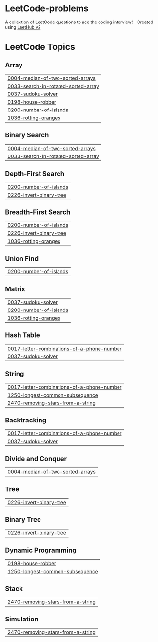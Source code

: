 # LeetCode-problems
A collection of LeetCode questions to ace the coding interview! - Created using [LeetHub v2](https://github.com/arunbhardwaj/LeetHub-2.0)

<!---LeetCode Topics Start-->
# LeetCode Topics
## Array
|  |
| ------- |
| [0004-median-of-two-sorted-arrays](https://github.com/Saralesh/LeetCode-problems/tree/master/0004-median-of-two-sorted-arrays) |
| [0033-search-in-rotated-sorted-array](https://github.com/Saralesh/LeetCode-problems/tree/master/0033-search-in-rotated-sorted-array) |
| [0037-sudoku-solver](https://github.com/Saralesh/LeetCode-problems/tree/master/0037-sudoku-solver) |
| [0198-house-robber](https://github.com/Saralesh/LeetCode-problems/tree/master/0198-house-robber) |
| [0200-number-of-islands](https://github.com/Saralesh/LeetCode-problems/tree/master/0200-number-of-islands) |
| [1036-rotting-oranges](https://github.com/Saralesh/LeetCode-problems/tree/master/1036-rotting-oranges) |
## Binary Search
|  |
| ------- |
| [0004-median-of-two-sorted-arrays](https://github.com/Saralesh/LeetCode-problems/tree/master/0004-median-of-two-sorted-arrays) |
| [0033-search-in-rotated-sorted-array](https://github.com/Saralesh/LeetCode-problems/tree/master/0033-search-in-rotated-sorted-array) |
## Depth-First Search
|  |
| ------- |
| [0200-number-of-islands](https://github.com/Saralesh/LeetCode-problems/tree/master/0200-number-of-islands) |
| [0226-invert-binary-tree](https://github.com/Saralesh/LeetCode-problems/tree/master/0226-invert-binary-tree) |
## Breadth-First Search
|  |
| ------- |
| [0200-number-of-islands](https://github.com/Saralesh/LeetCode-problems/tree/master/0200-number-of-islands) |
| [0226-invert-binary-tree](https://github.com/Saralesh/LeetCode-problems/tree/master/0226-invert-binary-tree) |
| [1036-rotting-oranges](https://github.com/Saralesh/LeetCode-problems/tree/master/1036-rotting-oranges) |
## Union Find
|  |
| ------- |
| [0200-number-of-islands](https://github.com/Saralesh/LeetCode-problems/tree/master/0200-number-of-islands) |
## Matrix
|  |
| ------- |
| [0037-sudoku-solver](https://github.com/Saralesh/LeetCode-problems/tree/master/0037-sudoku-solver) |
| [0200-number-of-islands](https://github.com/Saralesh/LeetCode-problems/tree/master/0200-number-of-islands) |
| [1036-rotting-oranges](https://github.com/Saralesh/LeetCode-problems/tree/master/1036-rotting-oranges) |
## Hash Table
|  |
| ------- |
| [0017-letter-combinations-of-a-phone-number](https://github.com/Saralesh/LeetCode-problems/tree/master/0017-letter-combinations-of-a-phone-number) |
| [0037-sudoku-solver](https://github.com/Saralesh/LeetCode-problems/tree/master/0037-sudoku-solver) |
## String
|  |
| ------- |
| [0017-letter-combinations-of-a-phone-number](https://github.com/Saralesh/LeetCode-problems/tree/master/0017-letter-combinations-of-a-phone-number) |
| [1250-longest-common-subsequence](https://github.com/Saralesh/LeetCode-problems/tree/master/1250-longest-common-subsequence) |
| [2470-removing-stars-from-a-string](https://github.com/Saralesh/LeetCode-problems/tree/master/2470-removing-stars-from-a-string) |
## Backtracking
|  |
| ------- |
| [0017-letter-combinations-of-a-phone-number](https://github.com/Saralesh/LeetCode-problems/tree/master/0017-letter-combinations-of-a-phone-number) |
| [0037-sudoku-solver](https://github.com/Saralesh/LeetCode-problems/tree/master/0037-sudoku-solver) |
## Divide and Conquer
|  |
| ------- |
| [0004-median-of-two-sorted-arrays](https://github.com/Saralesh/LeetCode-problems/tree/master/0004-median-of-two-sorted-arrays) |
## Tree
|  |
| ------- |
| [0226-invert-binary-tree](https://github.com/Saralesh/LeetCode-problems/tree/master/0226-invert-binary-tree) |
## Binary Tree
|  |
| ------- |
| [0226-invert-binary-tree](https://github.com/Saralesh/LeetCode-problems/tree/master/0226-invert-binary-tree) |
## Dynamic Programming
|  |
| ------- |
| [0198-house-robber](https://github.com/Saralesh/LeetCode-problems/tree/master/0198-house-robber) |
| [1250-longest-common-subsequence](https://github.com/Saralesh/LeetCode-problems/tree/master/1250-longest-common-subsequence) |
## Stack
|  |
| ------- |
| [2470-removing-stars-from-a-string](https://github.com/Saralesh/LeetCode-problems/tree/master/2470-removing-stars-from-a-string) |
## Simulation
|  |
| ------- |
| [2470-removing-stars-from-a-string](https://github.com/Saralesh/LeetCode-problems/tree/master/2470-removing-stars-from-a-string) |
<!---LeetCode Topics End-->